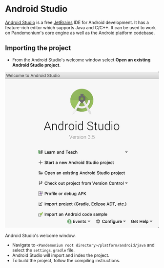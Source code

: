 

# Android Studio

[Android Studio](https://developer.android.com/studio) is a free
[JetBrains](https://www.jetbrains.com/) IDE for Android development.
It has a feature-rich editor which supports Java and C/C++. It can be used to
work on Pandemonium's core engine as well as the Android platform codebase.

## Importing the project

- From the Android Studio's welcome window select **Open an existing
  Android Studio project**.

![figure-w480](img/android_studio_setup_project_1.png)

Android Studio's welcome window.

- Navigate to `<Pandemonium root directory>/platform/android/java` and select the `settings.gradle` file.
- Android Studio will import and index the project.
- To build the project, follow the compiling instructions.

